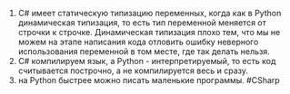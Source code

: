 1. C# имеет статическую типизацию переменных, когда как в Python динамическая типизация, то есть тип переменной меняется от строчки к строчке. Динамическая типизация плохо тем, что мы не можем на этапе написания кода отловить ошибку неверного использования переменной в том месте, где так делать нельзя.
2. C# компилируем язык, а Python - интерпретируемый, то есть код считывается построчно, а не компилируется весь и сразу.
3. на Python быстрее можно писать маленькие программы.
#CSharp 